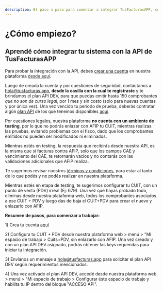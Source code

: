 ```yaml
---
description: El paso a paso para comenzar a integrar TusFacturasAPP, con tu plataforma.
---
```


# ¿Cómo empiezo?

## Aprendé cómo integrar tu sistema con la API de TusFacturasAPP

Para probar la integración con la API, debes [crear una cuenta](https://www.tusfacturas.app/registrarme-factura-electronica.html) en nuestra plataforma [desde aquí](https://www.tusfacturas.app/registrarme-factura-electronica.html).

Luego de creada la cuenta y por cuestiones de seguridad, contáctanos a hola@tusfacturas.app, **desde la casilla con la cual te registraste** y te brindamos el plan API DEV, para que puedas emitir hasta 150 comprobantes _que no son de curso legal_, por 1 mes y sin costo (solo para nuevas cuentas y por única vez). Una vez vencido tu período de prueba, deberás contratar algún [plan API](https://www.tusfacturas.com.ar/tarifas-factura-electronica.html) de los que tenemos disponibles [aquí](https://www.tusfacturas.com.ar/tarifas-factura-electronica.html).

Por cuestiones legales, nuestra plataforma **no cuenta con un ambiente de testing**, por lo que no podrás enlazar con AFIP tu CUIT, mientras realizas las pruebas, evitando problemas con el fisco, dado que los comprobantes emitidos no pueden ser modificados ni eliminados.

Mientras estés en testing, la respuesta que recibirás desde nuestra API, es la misma que si facturas contra AFIP, solo que los campos CAE y vencimiento del CAE, te retornarán vacíos y no contarás con las validaciones adicionales que AFIP realiza.

Te sugerimos revisar nuestros [términos y condiciones](https://www.tusfacturas.app/terminos-y-condiciones.html), para estar al tanto de lo que podés y no podés realizar en nuestra plataforma.

Mientras estés en etapa de testing, te sugerimos configurar tu CUIT, con un punto de venta (PDV) irreal (Ej: 679). Una vez que hayas probado todo, eliminas desde nuestra plataforma web, todos los comprobantes asociados a ese CUIT + PDV y luego das de baja el CUIT+PDV para crear el nuevo y enlazarlo con AFIP.

**Resumen de pasos, para comenzar a trabajar:**

1\) Crea tu cuenta [aquí](https://www.tusfacturas.app)

2\) Configura tu CUIT + PDV desde nuestra plataforma web > menú > "Mi espacio de trabajo > Cuits+PDV, sin enlazarlo con AFIP. Una vez creado y con un plan API DEV asignado, podrás obtener las keys requeridas para iniciar tu integración.

3\) Envíanos un mensaje a hola@tusfacturas.app para solicitar el plan API DEV según requerimientos mencionados.

4\) Una vez activado el plan API DEV, accedé desde nuestra plataforma web > menú > "Mi espacio de trabajo > Configurar éste espacio de trabajo y habilita tu IP dentro del bloque "ACCESO API".
